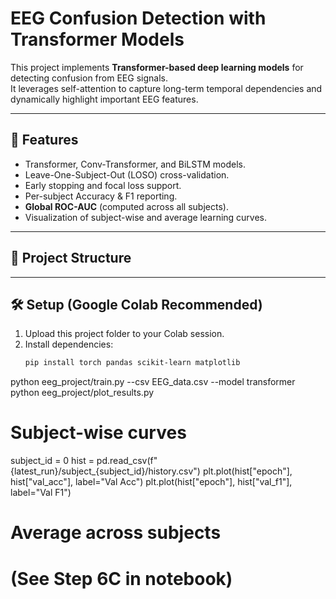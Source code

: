 # EEG Confusion Detection with Transformer Models

This project implements **Transformer-based deep learning models** for detecting confusion from EEG signals.  
It leverages self-attention to capture long-term temporal dependencies and dynamically highlight important EEG features.  

---

## 🚀 Features
- Transformer, Conv-Transformer, and BiLSTM models.
- Leave-One-Subject-Out (LOSO) cross-validation.
- Early stopping and focal loss support.
- Per-subject Accuracy & F1 reporting.
- **Global ROC-AUC** (computed across all subjects).
- Visualization of subject-wise and average learning curves.

---

## 📂 Project Structure

---

## 🛠️ Setup (Google Colab Recommended)

1. Upload this project folder to your Colab session.
2. Install dependencies:
   ```bash
   pip install torch pandas scikit-learn matplotlib
python eeg_project/train.py --csv EEG_data.csv --model transformer
python eeg_project/plot_results.py
# Subject-wise curves
subject_id = 0
hist = pd.read_csv(f"{latest_run}/subject_{subject_id}/history.csv")
plt.plot(hist["epoch"], hist["val_acc"], label="Val Acc")
plt.plot(hist["epoch"], hist["val_f1"], label="Val F1")

# Average across subjects
# (See Step 6C in notebook)

